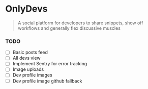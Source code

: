 # OnlyDevs

> A social platform for developers to share snippets, show off workflows and generally flex discussive muscles

### TODO

- [ ] Basic posts feed
- [ ] All devs view
- [ ] Implement Sentry for error tracking
- [ ] Image uploads
- [ ] Dev profile images
- [ ] Dev profile image github fallback